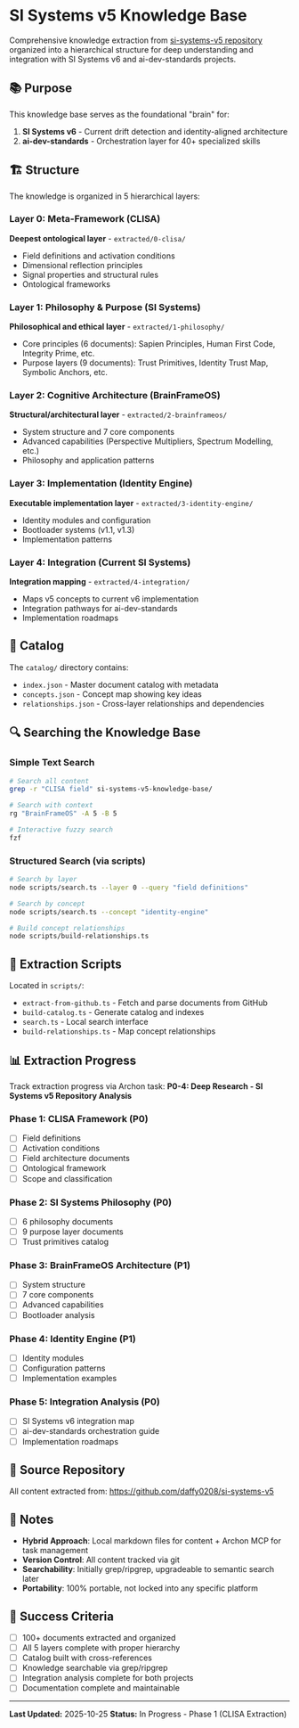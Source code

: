 # SI Systems v5 Knowledge Base

Comprehensive knowledge extraction from [si-systems-v5 repository](https://github.com/daffy0208/si-systems-v5) organized into a hierarchical structure for deep understanding and integration with SI Systems v6 and ai-dev-standards projects.

## 📚 Purpose

This knowledge base serves as the foundational "brain" for:
1. **SI Systems v6** - Current drift detection and identity-aligned architecture
2. **ai-dev-standards** - Orchestration layer for 40+ specialized skills

## 🏗️ Structure

The knowledge is organized in 5 hierarchical layers:

### Layer 0: Meta-Framework (CLISA)
**Deepest ontological layer** - `extracted/0-clisa/`
- Field definitions and activation conditions
- Dimensional reflection principles
- Signal properties and structural rules
- Ontological frameworks

### Layer 1: Philosophy & Purpose (SI Systems)
**Philosophical and ethical layer** - `extracted/1-philosophy/`
- Core principles (6 documents): Sapien Principles, Human First Code, Integrity Prime, etc.
- Purpose layers (9 documents): Trust Primitives, Identity Trust Map, Symbolic Anchors, etc.

### Layer 2: Cognitive Architecture (BrainFrameOS)
**Structural/architectural layer** - `extracted/2-brainframeos/`
- System structure and 7 core components
- Advanced capabilities (Perspective Multipliers, Spectrum Modelling, etc.)
- Philosophy and application patterns

### Layer 3: Implementation (Identity Engine)
**Executable implementation layer** - `extracted/3-identity-engine/`
- Identity modules and configuration
- Bootloader systems (v1.1, v1.3)
- Implementation patterns

### Layer 4: Integration (Current SI Systems)
**Integration mapping** - `extracted/4-integration/`
- Maps v5 concepts to current v6 implementation
- Integration pathways for ai-dev-standards
- Implementation roadmaps

## 📖 Catalog

The `catalog/` directory contains:
- `index.json` - Master document catalog with metadata
- `concepts.json` - Concept map showing key ideas
- `relationships.json` - Cross-layer relationships and dependencies

## 🔍 Searching the Knowledge Base

### Simple Text Search
```bash
# Search all content
grep -r "CLISA field" si-systems-v5-knowledge-base/

# Search with context
rg "BrainFrameOS" -A 5 -B 5

# Interactive fuzzy search
fzf
```

### Structured Search (via scripts)
```bash
# Search by layer
node scripts/search.ts --layer 0 --query "field definitions"

# Search by concept
node scripts/search.ts --concept "identity-engine"

# Build concept relationships
node scripts/build-relationships.ts
```

## 🚀 Extraction Scripts

Located in `scripts/`:
- `extract-from-github.ts` - Fetch and parse documents from GitHub
- `build-catalog.ts` - Generate catalog and indexes
- `search.ts` - Local search interface
- `build-relationships.ts` - Map concept relationships

## 📊 Extraction Progress

Track extraction progress via Archon task: **P0-4: Deep Research - SI Systems v5 Repository Analysis**

### Phase 1: CLISA Framework (P0)
- [ ] Field definitions
- [ ] Activation conditions
- [ ] Field architecture documents
- [ ] Ontological framework
- [ ] Scope and classification

### Phase 2: SI Systems Philosophy (P0)
- [ ] 6 philosophy documents
- [ ] 9 purpose layer documents
- [ ] Trust primitives catalog

### Phase 3: BrainFrameOS Architecture (P1)
- [ ] System structure
- [ ] 7 core components
- [ ] Advanced capabilities
- [ ] Bootloader analysis

### Phase 4: Identity Engine (P1)
- [ ] Identity modules
- [ ] Configuration patterns
- [ ] Implementation examples

### Phase 5: Integration Analysis (P0)
- [ ] SI Systems v6 integration map
- [ ] ai-dev-standards orchestration guide
- [ ] Implementation roadmaps

## 🔗 Source Repository

All content extracted from: https://github.com/daffy0208/si-systems-v5

## 📝 Notes

- **Hybrid Approach**: Local markdown files for content + Archon MCP for task management
- **Version Control**: All content tracked via git
- **Searchability**: Initially grep/ripgrep, upgradeable to semantic search later
- **Portability**: 100% portable, not locked into any specific platform

## 🎯 Success Criteria

- [ ] 100+ documents extracted and organized
- [ ] All 5 layers complete with proper hierarchy
- [ ] Catalog built with cross-references
- [ ] Knowledge searchable via grep/ripgrep
- [ ] Integration analysis complete for both projects
- [ ] Documentation complete and maintainable

---

**Last Updated:** 2025-10-25
**Status:** In Progress - Phase 1 (CLISA Extraction)
